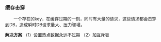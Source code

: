 ### 缓存击穿

  一个存在的key，在缓存过期的一刻，同时有大量的请求，这些请求都会击穿到DB，造成瞬时DB请求量大、压力骤增。

**解决方案**
（1）设置热点数据永远不过期
（2）加互斥锁